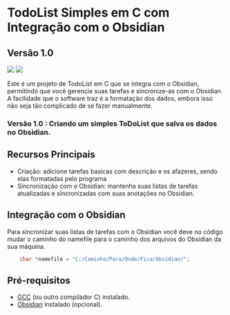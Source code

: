 # TodoList Simples em C com Integração com o Obsidian
## Versão 1.0

<img src="https://cdn.jsdelivr.net/gh/devicons/devicon/icons/c/c-original.svg" />
<img src="https://pic4.zhimg.com/v2-958538f359123bde209d3baf7ed2b753_ipico.jpg" />          


Este é um projeto de TodoList em C que se integra com o Obsidian, permitindo que você gerencie suas tarefas e sincronize-as com o Obsidian. A facilidade que o software traz é a formatação dos dados, embora isso não seja tão complicado de se fazer manualmente.

### Versão 1.0 : Criando um simples ToDoList que salva os dados no Obsidian.

## Recursos Principais

- Criação: adicione tarefas basicas com descrição e os afazeres, sendo elas formatadas pelo programa
- Sincronização com o Obsidian: mantenha suas listas de tarefas atualizadas e sincronizadas com suas anotações no Obsidian.

## Integração com o Obsidian

Para sincronizar suas listas de tarefas com o Obsidian você deve no código mudar o caminho do namefile para o caminho dos arquivos do Obsidian da sua máquina.
```C
    char *namefile = "C:/Caminho/Para/Onde/Fica/Obsidian/";
```

## Pré-requisitos

- [GCC](https://gcc.gnu.org/) (ou outro compilador C) instalado.
- [Obsidian](https://obsidian.md/) instalado (opcional).

